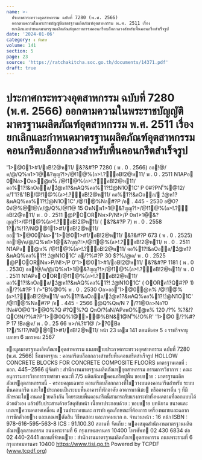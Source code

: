 ```yaml
---
name: >-
  ประกาศกระทรวงอุตสาหกรรม ฉบับที่ 7280 (พ.ศ. 2566)
  ออกตามความในพระราชบัญญัติมาตรฐานผลิตภัณฑ์อุตสาหกรรม พ.ศ. 2511 เรื่อง
  ยกเลิกและกำหนดมาตรฐานผลิตภัณฑ์อุตสาหกรรมคอนกรีตบล็อกกลวงสำหรับพื้นคอนกรีตสำเร็จรูป
date: '2024-01-06'
category: ง พิเศษ
volume: 141
section: 5
page: 23
source: 'https://ratchakitcha.soc.go.th/documents/14371.pdf'
draft: true
---
```


# ประกาศกระทรวงอุตสาหกรรม ฉบับที่ 7280 (พ.ศ. 2566) ออกตามความในพระราชบัญญัติมาตรฐานผลิตภัณฑ์อุตสาหกรรม พ.ศ. 2511 เรื่อง ยกเลิกและกำหนดมาตรฐานผลิตภัณฑ์อุตสาหกรรมคอนกรีตบล็อกกลวงสำหรับพื้นคอนกรีตสำเร็จรูป

'1>@01>#1/อB!2@ห11/ &?&#?P 7280 ( พ . 0 . 2566) ออ!@/ค/@/Q%พ1>1@&?ญญ?!>/@!1@%(ล>!.?์อB!2@ห11/ พ . 0 . 2511 N1APอ 0Nล>Oล>ํ@ห% /@!1@%(ล>!.?์อB!2@ห11/ คอ%1?!&ลOอล/2ํ@ห1?&พAQ%คอ%1?!2ํ@N1O1C' P 0#?PN'็%@12/ค/1'1?&'1B/@!1@%(ล>!.?์อB!2@ห11/ คอ%1?!&ลOอล/ 2ํ@ห1?&พAQ%คอ%1?!2ํ@N1O1C' /@!1@%Nล#?P /อ . 445 - 2530 อ@0?0อํ@%@!@/ค/@/Q%/@!1@ 15 OหNพ1>1@&?ญญ?!>/@!1@%(ล>!.?์อB!2@ห11/ พ . 0 . 2511 @POORNพ>P/N!>/P 0พ1>1@&?ญญ?!>/@!1@%(ล>!.?์อB!2@ห11/ ( &?&#?P 7) พ . 0 . 2558 1?/%!1?/N@@11>#1/อB!2@ห11/ออ'1>@00Nล>'1>@01>#1/อB!2@ห11/ &?&#?P 673 ( พ . 0 . 2525) ออ!@/ค/@/Q%พ1>1@&?ญญ?!>/@!1@%(ล>!.?์อB!2@ห11/ พ . 0 . 2511 N1APอ ํ@ห% /@!1@%(ล>!.?์อB!2@ห11/ คอ%1?!&ลOอล/2ํ@ห1?&พAQ%คอ%1?! 2ํ@N1O1C' ล/?%#?P 30 $?%/@ค/ พ . 0 . 2525 @POORNพ>P/N!>/P 0'1>@01>#1/อB!2@ห11/ &?&#?P 1181 ( พ . 0 . 2530) ออ!@/ค/@/Q%พ1>1@&?ญญ?!>/@!1@%(ล>!.?์อB!2@ห11/ พ . 0 . 2511 N1APอ OOR/@!1@%(ล>!.?์อB!2@ห11/ คอ%1?!&ลOอล/2ํ@ห1?&พAQ%คอ%1?! 2ํ@N1O1C' ( OORค1?Q#?P 1) ล/?%#?P 1 />"B%@0% พ . 0 . 2530 Oล>ออ'1>@0ํ@ห% /@!1@% (ล>!.?์อB!2@ห11/ คอ%1?!&ลOอล/2ํ@ห1?&พAQ%คอ%1?!2ํ@N1O1C' /@!1@%Nล#?P /อ . 445 - 2566 @Q%Qห/N ? /?1@0ล>Nอ?0 !Nอ#O@0'1>@0%?Q #?Q%?Q QหO/?(ลN/APอพO%ํ@ห% 120 /?% %?&!?QO!N/?%#?P'1>@0Q%1@>@%BN&1@N'็%!O%R' '1>@0  /?%#?P 17 !Bล@ค/ พ . 0 . 25 66 พ>/พ์.?#1@ />?0Bล 1?/%!1?/N@@11>#1/อB!2@ห11/ หน้า 23 เลม 141 ตอนพิเศษ 5 ง ราชกิจจานุเบกษา 6 มกราคม 2567

ขอมูลมาตรฐานผลิตภัณฑอุตสาหกรรม แนบทายประกาศกระทรวงอุตสาหกรรม ฉบับที่ 7280 (พ.ศ. 2566) ชื่อมาตรฐาน : คอนกรีตบล็อกกลวงสําหรับพื้นคอนกรีตสําเร็จรูป HOLLOW CONCRETE BLOCKS FOR CONCRETE COMPOSITE FLOORS มาตรฐานเลขที่ : มอก. 445−2566 ผู้จัดทํา : สํานักงานมาตรฐานผลิตภัณฑอุตสาหกรรม กรรมการวิชาการ : คณะอนุกรรมการวิชาการรายสาขา คณะที่ 7/5 ผลิตภัณฑคอนกรีตปูพื้น ขอบขาย : มาตรฐานผลิตภัณฑอุตสาหกรรมนี้ - ครอบคลุมเฉพาะ คอนกรีตบล็อกกลวงที่ใชวางบนตงคอนกรีตสําหรับ ระบบพื้นคอนกรีต และใชประกอบเป็นระบบพื้นอาคารที่พักอาศัย อาคารพาณิชย หรืออาคารอื่น ๆ ที่มีลักษณะใชงานคลายคลึงกัน โดยระบบพื้นคอนกรีตนี้สามารถรับแรงกระทําทั้งหมดตามที่ออกแบบได้ ด้วยตัวเอง แล้วปรับประสานด้วยวัสดุทับหน้า เนื้อหาประกอบด้วย : ขอบขาย บทนิยาม ขนาดและเกณฑความคลาดเคลื่อน สวนประกอบและ การทํา คุณลักษณะที่ต้องการ เครื่องหมายและฉลาก การชักตัวอยาง และเกณฑตัดสิน วิธีทดสอบ และภาคผนวก ก. จํานวนหน้า : 16 หน้า ISBN : 978-616-595-563-8 ICS : 91.100.30 สถานที่ จัดเก็บ : หองสมุดสํานักงานมาตรฐานผลิตภัณฑอุตสาหกรรม ถนนพระรามที่ 6 กรุงเทพมหานคร 10400 โทรศัพท 02 430 6834 ต่อ 02 440-2441 สถานที่จําหนาย : สํานักงานมาตรฐานผลิตภัณฑอุตสาหกรรม ถนนพระรามที่ 6 กรุงเทพมหานคร 10400 https://www.tisi.go.th Powered by TCPDF (www.tcpdf.org)
